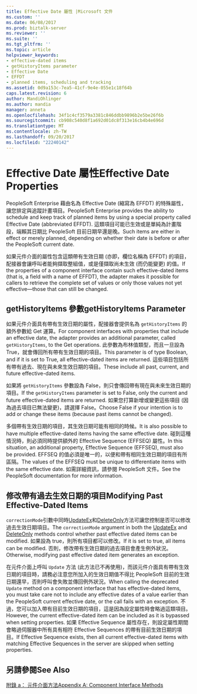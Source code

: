 ```yaml
---
title: Effective Date 屬性 |Microsoft 文件
ms.custom: ''
ms.date: 06/08/2017
ms.prod: biztalk-server
ms.reviewer: ''
ms.suite: ''
ms.tgt_pltfrm: ''
ms.topic: article
helpviewer_keywords:
- effective-dated items
- getHistoryItems parameter
- Effective Date
- EFFDT
- planned items, scheduling and tracking
ms.assetid: 0d9a153c-7ea5-41cf-9e4e-055e1c18f64b
caps.latest.revision: 6
author: MandiOhlinger
ms.author: mandia
manager: anneta
ms.openlocfilehash: 34f1c4cf3579a3381c846ddbb9896b2e5be26f6b
ms.sourcegitcommit: cb908c540d8f1a692d01dc8f313e16cb4b4e696d
ms.translationtype: MT
ms.contentlocale: zh-TW
ms.lasthandoff: 09/20/2017
ms.locfileid: "22240142"
---
```

# <a name="effective-date-properties"></a><span data-ttu-id="60bc5-102">Effective Date 屬性</span><span class="sxs-lookup"><span data-stu-id="60bc5-102">Effective Date Properties</span></span>
<span data-ttu-id="60bc5-103">PeopleSoft Enterprise 藉由名為 Effective Date (縮寫為 EFFDT) 的特殊屬性，讓您排定與追蹤計畫項目。</span><span class="sxs-lookup"><span data-stu-id="60bc5-103">PeopleSoft Enterprise provides the ability to schedule and keep track of planned items by using a special property called Effective Date (abbreviated EFFDT).</span></span> <span data-ttu-id="60bc5-104">這類項目可能已生效或是單純為計畫階段，端賴其日期比 PeopleSoft 目前日期早還是晚。</span><span class="sxs-lookup"><span data-stu-id="60bc5-104">Such items are either in effect or merely planned, depending on whether their date is before or after the PeopleSoft current date.</span></span>  
  
 <span data-ttu-id="60bc5-105">如果元件介面的屬性包含這類帶有生效日期 (亦即，欄位名稱為 EFFDT) 的項目，配接器會讓呼叫者能夠擷取整組值，或是僅擷取尚未生效 (而仍能變更) 的值。</span><span class="sxs-lookup"><span data-stu-id="60bc5-105">If the properties of a component interface contain such effective-dated items (that is, a field with a name of EFFDT), the adapter makes it possible for callers to retrieve the complete set of values or only those values not yet effective—those that can still be changed.</span></span>  
  
## <a name="gethistoryitems-parameter"></a><span data-ttu-id="60bc5-106">getHistoryItems 參數</span><span class="sxs-lookup"><span data-stu-id="60bc5-106">getHistoryItems Parameter</span></span>  
 <span data-ttu-id="60bc5-107">如果元件介面具有帶有生效日期的屬性，配接器會提供名為 `getHistoryItems` 的額外參數給 Get 運算。</span><span class="sxs-lookup"><span data-stu-id="60bc5-107">For component interfaces with properties that include an effective date, the adapter provides an additional parameter, called `getHistoryItems`, to the Get operations.</span></span> <span data-ttu-id="60bc5-108">此參數為布林值類型，而且一旦設為 True，就會傳回所有帶有生效日期的項目。</span><span class="sxs-lookup"><span data-stu-id="60bc5-108">This parameter is of type Boolean, and if it is set to True, all effective-dated items are returned.</span></span> <span data-ttu-id="60bc5-109">這些項目包括所有帶有過去、現在與未來生效日期的項目。</span><span class="sxs-lookup"><span data-stu-id="60bc5-109">These include all past, current, and future effective-dated items.</span></span>  
  
 <span data-ttu-id="60bc5-110">如果將 `getHistoryItems` 參數設為 False，則只會傳回帶有現在與未來生效日期的項目。</span><span class="sxs-lookup"><span data-stu-id="60bc5-110">If the `getHistoryItems` parameter is set to False, only the current and future effective-dated items are returned.</span></span> <span data-ttu-id="60bc5-111">如果您打算新增或變更這些項目 (因為過去項目已無法變更)，請選擇 False。</span><span class="sxs-lookup"><span data-stu-id="60bc5-111">Choose False if your intention is to add or change these items (because past items cannot be changed).</span></span>  
  
 <span data-ttu-id="60bc5-112">多個帶有生效日期的項目，其生效日期可能有相同的時候。</span><span class="sxs-lookup"><span data-stu-id="60bc5-112">It is also possible to have multiple effective-dated items having the same effective date.</span></span> <span data-ttu-id="60bc5-113">碰到這種情況時，則必須同時提供額外的 Effective Sequence (EFFSEQ) 屬性。</span><span class="sxs-lookup"><span data-stu-id="60bc5-113">In this situation, an additional property, Effective Sequence (EFFSEQ), must also be provided.</span></span> <span data-ttu-id="60bc5-114">EFFSEQ 的值必須是唯一的，以便和帶有相同生效日期的項目有所區隔。</span><span class="sxs-lookup"><span data-stu-id="60bc5-114">The values of the EFFSEQ must be unique to differentiate items with the same effective date.</span></span> <span data-ttu-id="60bc5-115">如需詳細資訊，請參閱 PeopleSoft 文件。</span><span class="sxs-lookup"><span data-stu-id="60bc5-115">See the PeopleSoft documentation for more information.</span></span>  
  
## <a name="modifying-past-effective-dated-items"></a><span data-ttu-id="60bc5-116">修改帶有過去生效日期的項目</span><span class="sxs-lookup"><span data-stu-id="60bc5-116">Modifying Past Effective-Dated Items</span></span>  
 <span data-ttu-id="60bc5-117">`correctionMode`引數中同時[UpdateEx](../core/updateex-method.md)和[DeleteOnly](../core/deleteonly-method.md)方法可讓您控制是否可以修改過去生效日期項目。</span><span class="sxs-lookup"><span data-stu-id="60bc5-117">The `correctionMode` argument in both the [UpdateEx](../core/updateex-method.md) and [DeleteOnly](../core/deleteonly-method.md) methods control whether past effective dated items can be modified.</span></span> <span data-ttu-id="60bc5-118">如果設為 true，則所有項目都可以修改。</span><span class="sxs-lookup"><span data-stu-id="60bc5-118">If it is set to true, all items can be modified.</span></span> <span data-ttu-id="60bc5-119">否則，修改帶有生效日期的過去項目會產生例外狀況。</span><span class="sxs-lookup"><span data-stu-id="60bc5-119">Otherwise, modifying past effective dated item generates an exception.</span></span>  
  
 <span data-ttu-id="60bc5-120">在元件介面上呼叫 `Update` 方法 (此方法已不再使用)，而該元件介面具有帶有生效日期的項目時，請務必注意您所加入的生效日期值不得比 PeopleSoft 目前的生效日期還早，否則呼叫會失敗並傳回例外狀況。</span><span class="sxs-lookup"><span data-stu-id="60bc5-120">When calling the deprecated `Update` method on a component interface that has effective-dated items, you must take care not to include any effective dates of a value earlier than the PeopleSoft current effective date, or the call fails with an exception.</span></span> <span data-ttu-id="60bc5-121">不過，您可以加入帶有目前生效日期的項目，這是因為設定屬性時會略過這類項目。</span><span class="sxs-lookup"><span data-stu-id="60bc5-121">However, the current effective-dated item can be included as it is bypassed when setting properties.</span></span> <span data-ttu-id="60bc5-122">如果 Effective Sequence 屬性存在，則設定屬性期間會略過伺服器中所有具有相符 Effective Sequences 的帶有目前生效日期的項目。</span><span class="sxs-lookup"><span data-stu-id="60bc5-122">If Effective Sequence exists, then all current effective-dated items with matching Effective Sequences in the server are skipped when setting properties.</span></span>  
  
## <a name="see-also"></a><span data-ttu-id="60bc5-123">另請參閱</span><span class="sxs-lookup"><span data-stu-id="60bc5-123">See Also</span></span>  
 [<span data-ttu-id="60bc5-124">附錄 a： 元件介面方法</span><span class="sxs-lookup"><span data-stu-id="60bc5-124">Appendix A: Component Interface Methods</span></span>](../core/appendix-a-component-interface-methods.md)